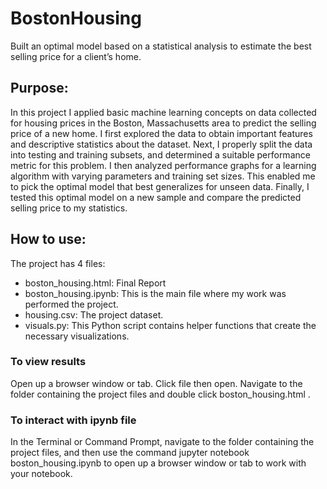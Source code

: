 # BostonHousing
Built an optimal model based on a statistical analysis to estimate the best selling price for a client’s home.
## Purpose:
In this project I applied basic machine learning concepts on data collected for housing prices in the Boston, Massachusetts area to predict the selling price of a new home. I first explored the data to obtain important features and descriptive statistics about the dataset. Next, I properly split the data into testing and training subsets, and determined a suitable performance metric for this problem. I then analyzed performance graphs for a learning algorithm with varying parameters and training set sizes. This enabled me to pick the optimal model that best generalizes for unseen data. Finally, I tested this optimal model on a new sample and compare the predicted selling price to my statistics.
## How to use:
The project has 4 files:
* boston_housing.html: Final Report
* boston_housing.ipynb: This is the main file where my work was performed the project.
* housing.csv: The project dataset.
* visuals.py: This Python script contains helper functions that create the necessary visualizations.
### To view results 
Open up a browser window or tab. Click file then open. Navigate to the folder containing the project files and double click boston_housing.html .
### To interact with ipynb file
In the Terminal or Command Prompt, navigate to the folder containing the project files, and then use the command jupyter notebook boston_housing.ipynb to open up a browser window or tab to work with your notebook.
